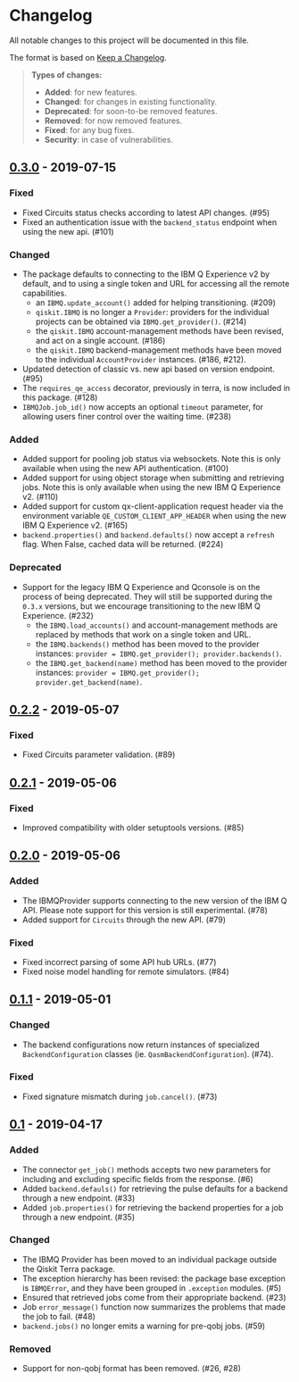 # Changelog

All notable changes to this project will be documented in this file.

The format is based on [Keep a Changelog].

> **Types of changes:**
>
> - **Added**: for new features.
> - **Changed**: for changes in existing functionality.
> - **Deprecated**: for soon-to-be removed features.
> - **Removed**: for now removed features.
> - **Fixed**: for any bug fixes.
> - **Security**: in case of vulnerabilities.


## [0.3.0] - 2019-07-15

### Fixed

- Fixed Circuits status checks according to latest API changes. (\#95)
- Fixed an authentication issue with the `backend_status` endpoint when using
  the new api. (\#101)

### Changed

- The package defaults to connecting to the IBM Q Experience v2 by default, and
  to using a single token and URL for accessing all the remote capabilities.
  - an `IBMQ.update_account()` added for helping transitioning. (\#209)
  - `qiskit.IBMQ` is no longer a `Provider`: providers for the individual
    projects can be obtained via `IBMQ.get_provider()`. (\#214)
  - the `qiskit.IBMQ` account-management methods have been revised, and act
    on a single account. (\#186)
  - the `qiskit.IBMQ` backend-management methods have been moved to the
    individual `AccountProvider` instances. (\#186, \#212).
- Updated detection of classic vs. new api based on version endpoint. (\#95)
- The `requires_qe_access` decorator, previously in terra, is now included in
  this package. (\#128)
- `IBMQJob.job_id()` now accepts an optional `timeout` parameter, for allowing
  users finer control over the waiting time. (\#238)

### Added

- Added support for pooling job status via websockets. Note this is only
  available when using the new API authentication. (\#100)
- Added support for using object storage when submitting and retrieving
  jobs. Note this is only available when using the new IBM Q Experience
  v2. (\#110)
- Added support for custom qx-client-application request header via the environment
  variable `QE_CUSTOM_CLIENT_APP_HEADER` when using the new IBM Q Experience
  v2. (\#165)
- `backend.properties()` and `backend.defaults()` now accept a `refresh` flag.
  When False, cached data will be returned. (\#224)

### Deprecated

- Support for the legacy IBM Q Experience and Qconsole is on the process of
  being deprecated. They will still be supported during the `0.3.x` versions,
  but we encourage transitioning to the new IBM Q Experience. (\#232)
  - the `IBMQ.load_accounts()` and account-management methods are replaced by
    methods that work on a single token and URL.
  - the `IBMQ.backends()` method has been moved to the provider instances:
    `provider = IBMQ.get_provider(); provider.backends()`.
  - the `IBMQ.get_backend(name)` method has been moved to the provider
    instances: `provider = IBMQ.get_provider(); provider.get_backend(name)`.

## [0.2.2] - 2019-05-07

### Fixed

- Fixed Circuits parameter validation. (\#89)


## [0.2.1] - 2019-05-06

### Fixed

- Improved compatibility with older setuptools versions. (\#85)


## [0.2.0] - 2019-05-06

### Added

- The IBMQProvider supports connecting to the new version of the IBM Q API.
  Please note support for this version is still experimental. (\#78)
- Added support for `Circuits` through the new API. (\#79)

### Fixed

- Fixed incorrect parsing of some API hub URLs. (\#77)
- Fixed noise model handling for remote simulators. (\#84)


## [0.1.1] - 2019-05-01

### Changed

- The backend configurations now return instances of specialized
  `BackendConfiguration` classes (ie. `QasmBackendConfiguration`). (\#74).

### Fixed

- Fixed signature mismatch during `job.cancel()`. (\#73)


## [0.1] - 2019-04-17

### Added

- The connector `get_job()` methods accepts two new parameters for including
  and excluding specific fields from the response. (\#6)
- Added `backend.defauls()` for retrieving the pulse defaults for a backend
  through a new endpoint. (\#33)
- Added `job.properties()` for retrieving the backend properties for a job
  through a new endpoint. (\#35)

### Changed

- The IBMQ Provider has been moved to an individual package outside the Qiskit
  Terra package.
- The exception hierarchy has been revised: the package base exception is
  `IBMQError`, and they have been grouped in `.exception` modules. (\#5)
- Ensured that retrieved jobs come from their appropriate backend. (\#23)
- Job `error_message()` function now summarizes the problems that made the job
  to fail. (\#48)
- `backend.jobs()` no longer emits a warning for pre-qobj jobs. (\#59)

### Removed

- Support for non-qobj format has been removed. (\#26, \#28)


[UNRELEASED]: https://github.com/Qiskit/qiskit-ibmq-provider/compare/0.3.0...HEAD
[0.3.0]: https://github.com/Qiskit/qiskit-ibmq-provider/compare/0.2.2...0.3.0
[0.2.2]: https://github.com/Qiskit/qiskit-ibmq-provider/compare/0.2.1...0.2.2
[0.2.1]: https://github.com/Qiskit/qiskit-ibmq-provider/compare/0.2.0...0.2.1
[0.2.0]: https://github.com/Qiskit/qiskit-ibmq-provider/compare/0.1.1...0.2.0
[0.1.1]: https://github.com/Qiskit/qiskit-ibmq-provider/compare/0.1...0.1.1
[0.1]: https://github.com/Qiskit/qiskit-ibmq-provider/compare/104d524...0.1

[Keep a Changelog]: http://keepachangelog.com/en/1.0.0/
